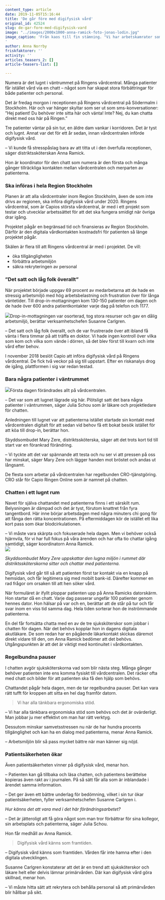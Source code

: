 ```yaml
---
content_type: article
date: 2019-11-05T15:16:44
title: 'De går före med digifysisk vård'
original_id: 42524
slug: de-gar-fore-med-digifysisk-vard
image: "../images/2000x1000-anna-ramick-foto-jonas-lodin.jpg"
image_caption: 'Från kaos till fin stämning. "Vi har arbetskamrater som gärna sitter en stund inne hos oss bara för att få lite av vår lugna stämning" säger distriktssköterskan Anna Ramick, koordinator för chatten.  
'
author: Anna Norrby
friskfaktorer: ''
activity: ''
articles_teasers_2: []
article-teasers-list: []

---
```


Numera är det lugnt i väntrummet på Ringens vårdcentral. Många patienter får istället vård via en chatt – något som har skapat stora förbättringar för både patienter och personal.

Det är fredag morgon i receptionen på Ringens vårdcentral på Södermalm i Stockholm. Här och var hänger skyltar som ser ut som sms-konversationer: ”Hej patient! Du behöver inte sitta här och vänta! Inte? Nej, du kan chatta direkt med oss här på Ringen.”

Tre patienter väntar på sin tur, en äldre dam vankar i korridoren. Det är tyst och lugnt. Annat var det för ett år sedan, innan vårdcentralen införde digifysisk vård.

– Vi kunde få stresspåslag bara av att titta ut i den överfulla receptionen, säger distriktssköterskan Anna Ramick.

Hon är koordinator för den chatt som numera är den första och många gånger tillräckliga kontakten mellan vårdcentralen och merparten av patienterna.

### Ska införas i hela Region Stockholm

Planen är att alla vårdcentraler inom Region Stockholm, även de som inte drivs av regionen, ska införa digifysisk vård under 2020. Ringens vårdcentral, som är Capios största vårdcentral, är med i ett projekt som testar och utvecklar arbetssättet för att det ska fungera smidigt när övriga drar igång.

Projektet pågår en begränsad tid och finansieras av Region Stockholm. Därför är den digitala vårdkontakten kostnadsfri för patienten så länge projektet pågår.

Skälen är flera till att Ringens vårdcentral är med i projektet. De vill:

*   öka tillgängligheten
*   förbättra arbetsmiljön
*   säkra rekryteringen av personal

### ”Det satt och låg folk överallt”

När projektet började uppgav 69 procent av medarbetarna att de hade en stressig arbetsmiljö med hög arbetsbelastning och frustration över för långa väntetider. Till drop-in-mottagningen kom 130-150 patienter om dagen och de hade över 600 andra patientkontakter varje dag på telefon och 1177.

[![](https://www.suntarbetsliv.se/wp-content/uploads/2019/11/200x220-susanne-carlgren.foto-jonas-lodin.jpg)](https://www.suntarbetsliv.se/wp-content/uploads/2019/11/200x220-susanne-carlgren.foto-jonas-lodin.jpg)Drop-in-mottagningen var osorterad, tog stora resurser och gav en dålig arbetsmiljö, berättar verksamhetschefen Susanne Carlgren.

– Det satt och låg folk överallt, och de var frustrerade över att ibland få vänta i flera timmar på att träffa en doktor. Vi hade ingen kontroll över vilka som kom och vilka som vände i dörren, så det blev först till kvarn och inte vård efter behov.

I november 2018 beslöt Capio att införa digifysisk vård på Ringens vårdcentral. De fick två veckor på sig till uppstart. Efter en riskanalys drog de igång, plattformen i sig var redan testad.

### Bara några patienter i väntrummet

[![](https://www.suntarbetsliv.se/wp-content/uploads/2019/11/200x220-julia-schou-foto-jonas-lodin.jpg)](https://www.suntarbetsliv.se/wp-content/uploads/2019/11/200x220-julia-schou-foto-jonas-lodin.jpg)Första dagen förändrades allt på vårdcentralen.

– Det var som att lugnet lägrade sig här. Plötsligt satt det bara några patienter i väntrummen, säger Julia Schou som är läkare och projektledare för chatten.

Anledningen till lugnet var att patienterna istället startade sin kontakt med vårdcentralen digitalt för att sedan vid behov få ett bokat besök istället för att köa till drop-in, berättar hon.

Skyddsombudet Mary Zere, distriktssköterska, säger att det trots kort tid till start var en förankrad förändring.

– Vi tyckte att det var spännande att testa och nu ser vi att pressen på oss har minskat, säger Mary Zere och lägger handen mot bröstet och andas ut långsamt.

De flesta som arbetar på vårdcentralen har regelbunden CRO-tjänstgöring. CRO står för Capio Ringen Online som är namnet på chatten.

### Chatten i ett lugnt rum

Navet för själva chattandet med patienterna finns i ett särskilt rum. Belysningen är dämpad och det är tyst, förutom knattret från fyra tangentbord. Här inne börjar arbetsdagen med några minuters chi gong för att fånga den rätta koncentrationen. På eftermiddagen kör de istället ett lika kort pass som ökar blodcirkulationen.

– Vi måste vara skärpta och fokuserade hela dagen. Men vi behöver också hjärnvila, för vi har full fokus på våra ärenden och har ofta tio chattar igång samtidigt, säger koordinatorn Anna Ramick.[  
![](https://www.suntarbetsliv.se/wp-content/uploads/2019/11/750x400-mary-zere2-foto-jonas-lodin.jpg)](https://www.suntarbetsliv.se/wp-content/uploads/2019/11/750x400-mary-zere2-foto-jonas-lodin.jpg)

_Skyddsombudet Mary Zere uppskattar den lugna miljön i rummet där distriktssköterskorna sitter och chattar med patienterna._ 

Digifysisk vård går till så att patienten först tar kontakt via en knapp på hemsidan, och får legitimera sig med mobilt bank-id. Därefter kommer en rad frågor om orsaken till att hen söker vård.

När formuläret är ifyllt ploppar patienten upp på Anna Ramicks datorskärm. Hon startar då en chatt. Varje dag passerar ungefär 100 patienter genom hennes dator. Hon hälsar på var och en, berättar att de står på tur och får svar inom en viss tid samma dag. Hela tiden sorterar hon de inströmmande patienterna.

En del får fortsätta chatta med en av de tre sjuksköterskor som jobbar i chatten för dagen. När det behövs kopplar hon in dagens digitala akutläkare. De som redan har en pågående läkarkontakt skickas däremot direkt vidare till den, om Anna Ramick bedömer att det behövs. Utgångspunkten är att det är viktigt med kontinuitet i vårdkontakten.

### Regelbundna pauser

I chatten avgör sjuksköterskorna vad som blir nästa steg. Många gånger behöver patienten inte ens komma fysiskt till vårdcentralen. Det räcker ofta med chatt och bilder för att patienten ska få den hjälp som behövs.

Chattandet pågår hela dagen, men de tar regelbundna pauser. Det kan vara rätt tufft för kroppen att sitta en hel dag framför datorn.

> Vi har alla tänkbara ergonomiska stöd.

– Vi har alla tänkbara ergonomiska stöd som behövs och det är ovärderligt. Man jobbar ju mer effektivt om man har rätt verktyg.

Dessutom minskar samvetsstressen nu när de har hundra procents tillgänglighet och kan ha en dialog med patienterna, menar Anna Ramick.

– Arbetsmiljön blir så pass mycket bättre när man känner sig nöjd.

### Patientsäkerheten ökar

Även patientsäkerheten vinner på digifysisk vård, menar hon.

– Patienten kan gå tillbaka och läsa chatten, och patientens berättelse kopieras även rakt av i journalen. På så sätt får alla som är inblandade i ärendet samma information.

– Det ger även ett bättre underlag för bedömning, vilket i sin tur ökar patientsäkerheten, fyller verksamhetschefen Susanne Carlgren i.

_Hur känns det att vara med i det här förändringsarbetet?_

– Det är jätteroligt att få göra något som man tror förbättrar för sina kollegor, sin arbetsplats och patienterna, säger Julia Schou.

Hon får medhåll av Anna Ramick.

> Digifysisk vård känns som framtiden.

– Digifysisk vård känns som framtiden. Vården får inte hamna efter i den digitala utvecklingen.

Susanne Carlgren konstaterar att det är en trend att sjuksköterskor och läkare helt eller delvis lämnar primärvården. Där kan digifysisk vård göra skillnad, menar hon.

– Vi måste hitta sätt att rekrytera och behålla personal så att primärvården blir hållbar på sikt.

